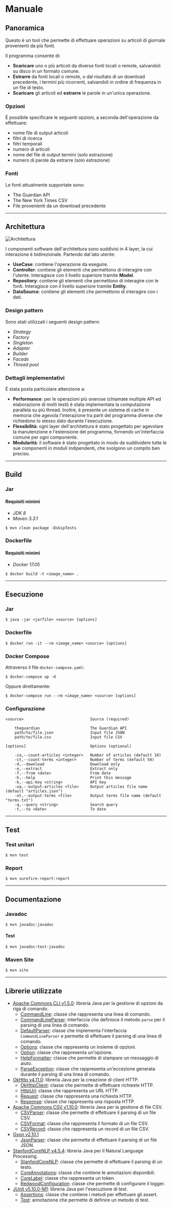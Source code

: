 # Manuale

## Panoramica

Questo è un tool che permette di effettuare operazioni su articoli di giornale provenienti da più fonti.

Il programma consente di:

- **Scaricare** uno o più articoli da diverse fonti locali o remote, salvandoli su disco in un formato comune.
- **Estrarre** da fonti locali o remote, o dal risultato di un download precedente, i termini più ricorrenti, salvandoli
  in ordine di frequenza in un file di testo.
- **Scaricare** gli articoli ed **estrarre** le parole in un'unica operazione.

### Opzioni

È possibile specificare le seguenti opzioni, a seconda dell'operazione da effettuare:

- nome file di output articoli
- filtri di ricerca
- filtri temporali
- numero di articoli
- nome del file di output termini (solo estrazione)
- numero di parole da estrarre (solo estrazione)

### Fonti

Le fonti attualmente supportate sono:

- The Guardian API
- The New York Times CSV
- File provenienti da un download precedente

---

## Architettura

![Architettura](architecture.svg)

I componenti software dell'architettura sono suddivisi in 4 layer, la cui interazione è bidirezionale. Partendo dal lato
utente:

- **UseCase**: contiene l'operazione da eseguire.
- **Controller**: contiene gli elementi che permettono di interagire con l'utente. Interagisce con il livello superiore
  tramite **Model**.
- **Repository**: contiene gli elementi che permettono di interagire con le fonti. Interagisce con il livello superiore
  tramite **Entity**.
- **DataSource**: contiene gli elementi che permettono di interagire con i dati.

### Design pattern

Sono stati utilizzati i seguenti design pattern:

- _Strategy_ <!--Tutti i layer con context-->
- _Factory_ <!--RepositoryFactory, UseCaseFactory-->
- _Singleton_ <!--Repositories, AsyncExecutor-->
- _Adapter_ <!--Repositories-->
- _Builder_ <!--ContextBuilder-->
- _Facade_ <!--Tutti i layer-->
- _Thread pool_ <!--TheGuardianDataSource, TermsDataSource-->

### Dettagli implementativi

È stata posta particolare attenzione a:

- **Performance**: per le operazioni più onerose (chiamate multiple API ed elaborazione di molti testi) è stata
  implementata la computazione parallela su più thread.
  Inoltre, è presente un sistema di cache in memoria che agevola l'interazione tra parti del programma diverse che
  richiedono lo stesso dato durante l'esecuzione.
- **Flessibilità**: ogni layer dell'architettura è stato progettato per agevolare la manutenzione e l'estensione del
  programma, fornendo un'interfaccia comune per ogni componente.
- **Modularità**: il software è stato progettato in modo da suddividere tutte le sue componenti in moduli indipendenti,
  che svolgono un compito ben preciso.

---

## Build

### Jar

#### Requisiti minimi

- _JDK 8_
- _Maven 3.3.1_

```
$ mvn clean package -DskipTests
```

### Dockerfile

#### Requisiti minimi

- _Docker 17.05_

```
$ docker build -t <image_name> .
```

---

## Esecuzione

### Jar

    $ java -jar <jarfile> <source> [options]

### Dockerfile

    $ docker run -it --rm <image_name> <source> [options]

### Docker Compose

Attraverso il file `docker-compose.yaml`:

    $ docker-compose up -d

Oppure direttamente:

    $ docker-compose run --rm <image_name> <source> [options]

### Configurazione

```
<source>                             Source (required)

    theguardian                      The Guardian API
    path/to/file.json                Input file JSON
    path/to/file.csv                 Input file CSV
```

```
[options]                            Options (optional)

    -ca,--count-articles <integer>   Number of articles (default 10)
    -ct,--count-terms <integer>      Number of terms (default 50)
    -d,--download                    Download only
    -e,--extract                     Extract only
    -f,--from <date>                 From date
    -h,--help                        Print this message
    -k,--api-key <string>            API key
    -oa,--output-articles <file>     Output articles file name (default "articles.json")
    -ot,--output-terms <file>        Output terms file name (default "terms.txt")
    -q,--query <string>              Search query
    -t,--to <date>                   To date
```

---

## Test

### Test unitari

    $ mvn test

### Report

    $ mvn surefire-report:report

---

## Documentazione

### Javadoc

    $ mvn javadoc:javadoc

#### Test

    $ mvn javadoc:test-javadoc

### Maven Site

    $ mvn site

---

## Librerie utilizzate

- [Apache Commons CLI v1.5.0](https://commons.apache.org/proper/commons-cli/): libreria Java per la gestione di opzioni
  da riga
  di comando.
    - [CommandLine](https://commons.apache.org/proper/commons-cli/javadocs/api-release/org/apache/commons/cli/CommandLine.html):
      classe che rappresenta una linea di comando.
    - [CommandLineParser](https://commons.apache.org/proper/commons-cli/javadocs/api-release/org/apache/commons/cli/CommandLineParser.html):
      interfaccia che definisce il metodo `parse` per il parsing di una linea di comando.
    - [DefaultParser](https://commons.apache.org/proper/commons-cli/javadocs/api-release/org/apache/commons/cli/DefaultParser.html):
      classe che implementa l'interfaccia `CommandLineParser` e permette di effettuare il parsing di una linea di
      comando.
    - [Options](https://commons.apache.org/proper/commons-cli/javadocs/api-release/org/apache/commons/cli/Options.html):
      classe che rappresenta un insieme di opzioni.
    - [Option](https://commons.apache.org/proper/commons-cli/javadocs/api-release/org/apache/commons/cli/Option.html):
      classe che rappresenta un'opzione.
    - [HelpFormatter](https://commons.apache.org/proper/commons-cli/javadocs/api-release/org/apache/commons/cli/HelpFormatter.html):
      classe che permette di stampare un messaggio di aiuto.
    - [ParseException](https://commons.apache.org/proper/commons-cli/javadocs/api-release/org/apache/commons/cli/ParseException.html):
      classe che rappresenta un'eccezione generata durante il parsing di una linea di comando.
- [OkHttp v4.11.0](https://square.github.io/okhttp/): libreria Java per la creazione di client HTTP.
    - [OkHttpClient](https://square.github.io/okhttp/4.x/okhttp/okhttp3/-ok-http-client/): classe che permette di
      effettuare richieste HTTP.
    - [HttpUrl](https://square.github.io/okhttp/4.x/okhttp/okhttp3/-http-url/): classe che rappresenta un URL HTTP.
    - [Request](https://square.github.io/okhttp/4.x/okhttp/okhttp3/-request/): classe che rappresenta una richiesta
      HTTP.
    - [Response](https://square.github.io/okhttp/4.x/okhttp/okhttp3/-response/): classe che rappresenta una risposta
      HTTP.
- [Apache Commons CSV v1.10.0](https://commons.apache.org/proper/commons-csv/): libreria Java per la gestione di file
  CSV.
    - [CSVParser](https://commons.apache.org/proper/commons-csv/apidocs/org/apache/commons/csv/CSVParser.html): classe
      che permette di effettuare il parsing di un file CSV.
    - [CSVFormat](https://commons.apache.org/proper/commons-csv/apidocs/org/apache/commons/csv/CSVFormat.html): classe
      che rappresenta il formato di un file CSV.
    - [CSVRecord](https://commons.apache.org/proper/commons-csv/apidocs/org/apache/commons/csv/CSVRecord.html): classe
      che rappresenta un record di un file CSV.
- [Gson v2.10.1](https://www.javadoc.io/doc/com.google.code.gson/gson/latest/com.google.gson/module-summary.html)
    - [JsonParser](https://www.javadoc.io/doc/com.google.code.gson/gson/latest/com.google.gson/com.google.gson.JsonParser.html):
      classe che permette di effettuare il parsing di un file JSON.
- [StanfordCoreNLP v4.5.4](https://stanfordnlp.github.io/CoreNLP/): libreria Java per il Natural Language Processing.
    - [StanfordCoreNLP](https://stanfordnlp.github.io/CoreNLP/api.html): classe che permette di effettuare il parsing
      di un testo.
    - [CoreAnnotations](https://stanfordnlp.github.io/CoreNLP/api.html): classe che contiene le annotazioni
      disponibili.
    - [CoreLabel](https://stanfordnlp.github.io/CoreNLP/api.html): classe che rappresenta un token.
    - [RedwoodConfiguration](https://stanfordnlp.github.io/CoreNLP/api.html): classe che permette di configurare il
      logger.
- [JUnit v5.10.0-M1](https://junit.org/junit5/docs/current/user-guide/): libreria Java per l'esecuzione di test.
    - [Assertions](https://junit.org/junit5/docs/current/api/org.junit.jupiter.api/org/junit/jupiter/api/Assertions.html):
      classe che contiene i metodi per effettuare gli assert.
    - [Test](https://junit.org/junit5/docs/current/api/org.junit.jupiter.api/org/junit/jupiter/api/Test.html):
      annotazione
      che permette di definire un metodo di test.
